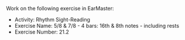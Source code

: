 Work on the following exercise in EarMaster:
- Activity: Rhythm Sight-Reading
- Exercise Name: 5/8 & 7/8 - 4 bars: 16th & 8th notes - including rests
- Exercise Number: 21.2
